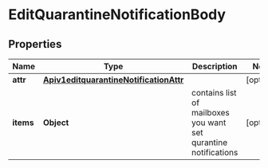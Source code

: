 # EditQuarantineNotificationBody

## Properties
Name | Type | Description | Notes
------------ | ------------- | ------------- | -------------
**attr** | [**Apiv1editquarantineNotificationAttr**](Apiv1editquarantineNotificationAttr.md) |  |  [optional]
**items** | **Object** | contains list of mailboxes you want set qurantine notifications |  [optional]
